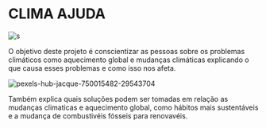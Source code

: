 # CLIMA AJUDA

![s](https://github.com/user-attachments/assets/f88a0efa-1517-43d0-a72c-d8d73ac1bf36)

O objetivo deste projeto é conscientizar as pessoas sobre os problemas climáticos como aquecimento global e mudanças climáticas explicando o que causa esses problemas e como isso nos afeta.

![pexels-hub-jacque-750015482-29543704](https://github.com/user-attachments/assets/2a1e2cc1-4e0f-455c-be20-6acf792a28a9)

Também explica quais soluções podem ser tomadas em relação as mudanças climaticas e aquecimento global, como hábitos mais sustentáveis e a mudança de combustivéis fósseis para renovavéis. 
